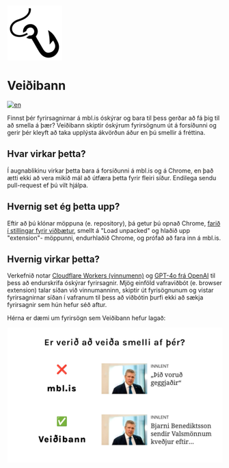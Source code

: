![Logo fyrir veiðibann](./extension/icon128.png)

# Veiðibann
[![en](https://img.shields.io/badge/lang-en-red.svg)](https://github.com/sverrirarnors/veidibann/blob/main/README.md)

Finnst þér fyrirsagnirnar á mbl.is óskýrar og bara til þess gerðar að fá þig til að smella á þær? Veiðibann skiptir óskýrum fyrirsögnum út á forsíðunni og gerir þér kleyft að taka upplýsta ákvörðun áður en þú smellir á fréttina.

## Hvar virkar þetta?

Í augnablikinu virkar þetta bara á forsíðunni á mbl.is og á Chrome, en það ætti ekki að vera mikið mál að útfæra þetta fyrir fleiri síður. Endilega sendu pull-request ef þú vilt hjálpa.

## Hvernig set ég þetta upp?

Eftir að þú klónar möppuna (e. repository), þá getur þú opnað Chrome, [farið í stillingar fyrir viðbætur](chrome://extensions/), smellt á "Load unpacked" og hlaðið upp "extension"- möppunni, endurhlaðið Chrome, og prófað að fara inn á mbl.is.

## Hvernig virkar þetta?

Verkefnið notar [Cloudflare Workers (vinnumenn)](https://workers.cloudflare.com/) og [GPT-4o frá OpenAI](https://openai.com/index/hello-gpt-4o/) til þess að endurskrifa óskýrar fyrirsagnir. Mjög einföld vafraviðbót (e. browser extension) talar síðan við vinnumanninn, skiptir út fyrisögnunum og vistar fyrirsagnirnar síðan í vafranum til þess að viðbótin þurfi ekki að sækja fyrirsagnir sem hún hefur séð aftur.

Hérna er dæmi um fyrirsögn sem Veiðibann hefur lagað:

![Tvær útgáfur af fyrisögnum](./screenshot.png)
